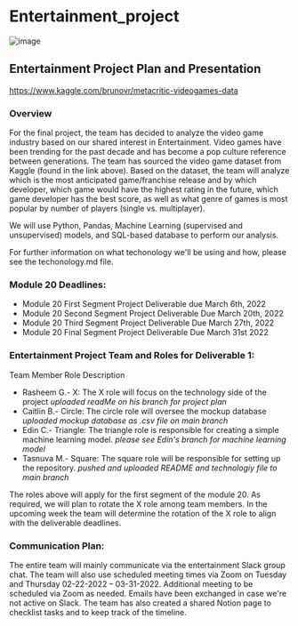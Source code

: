 # Entertainment_project
![image](https://hips.hearstapps.com/hmg-prod.s3.amazonaws.com/images/gridoffset-videogames-1-1585583517.jpg)
## Entertainment Project Plan and Presentation
https://www.kaggle.com/brunovr/metacritic-videogames-data
### Overview 
For the final project, the team has decided to analyze the video game industry based on our shared interest in Entertainment. Video games have been trending for the past decade and has become a pop culture reference between generations. The team has sourced the video game dataset from Kaggle (found in the link above). Based on the dataset, the team will analyze which is the most anticipated game/franchise release and by which developer, which game would have the highest rating in the future, which game developer has the best score, as well as what genre of games is most popular by number of players (single vs. multiplayer).

We will use Python, Pandas, Machine Learning (supervised and unsupervised) models, and SQL-based database to perform our analysis. 

For further information on what techonology we'll be using and how, please see the techonology.md file. 

### Module 20 Deadlines:

- Module 20 First Segment Project Deliverable due March 6th, 2022
- Module 20 Second Segment Project Deliverable Due March 20th, 2022
- Module 20 Third Segment Project Deliverable Due March 27th, 2022
- Module 20 Final Segment Project Deliverable Due March 31st 2022

### Entertainment Project Team and Roles for Deliverable 1:
Team Member Role Description 
- Rasheem G.- X: The X role will focus on the technology side of the project *uploaded readMe on his branch for project plan*
- Caitlin B.- Circle: The circle role will oversee the mockup database *uploaded mockup database as .csv file on main branch*
- Edin C.- Triangle: The triangle role is responsible for creating a simple machine learning model. *please see Edin's branch for machine learning model*
- Tasnuva M.- Square: The square role will be responsible for setting up the repository. *pushed and uploaded README and technologiy file to main branch*

The roles above will apply for the first segment of the module 20. As required, we will plan to rotate the X role among team members. In the upcoming week the team will determine the rotation of the X role to align with the deliverable deadlines.

### Communication Plan:
The entire team will mainly communicate via the entertainment Slack group chat. The team will also use scheduled meeting times via Zoom on Tuesday and Thursday 02-22-2022 – 03-31-2022. Additional meeting to be scheduled via Zoom as needed. Emails have been exchanged in case we're not active on Slack. The team has also created a shared Notion page to checklist tasks and to keep track of the timeline.
